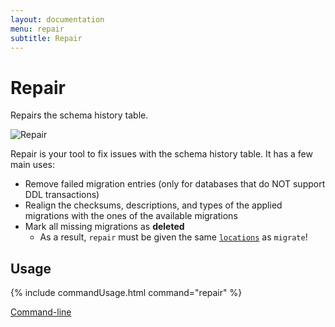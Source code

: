 ```yaml
---
layout: documentation
menu: repair
subtitle: Repair
---
```

# Repair

Repairs the schema history table.

![Repair](/assets/balsamiq/command-repair.png)

Repair is your tool to fix issues with the schema history table. It has a few main uses:
- Remove failed migration entries (only for databases that do NOT support DDL transactions)
- Realign the checksums, descriptions, and types of the applied migrations with the ones of the available migrations
- Mark all missing migrations as **deleted**
    - As a result, `repair` must be given the same [`locations`](/documentation/configuration/parameters/locations) as `migrate`!

## Usage
{% include commandUsage.html command="repair" %}

<p class="next-steps">
    <a class="btn btn-primary" href="/documentation/usage/commandline/">Command-line <i class="fa fa-arrow-right"></i></a>
</p>
